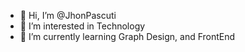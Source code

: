 - 👋 Hi, I’m @JhonPascuti
- 👀 I’m interested in Technology
- 🌱 I’m currently learning Graph Design, and FrontEnd

